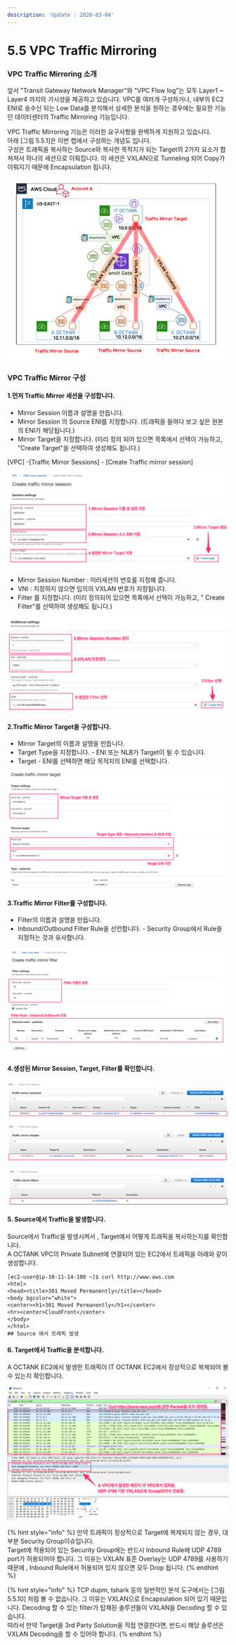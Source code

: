 ```yaml
---
description: 'Update : 2020-03-04'
---
```


# 5.5 VPC Traffic Mirroring

### VPC Traffic Mirroring 소개

앞서 "Transit Gateway Network Manager"와 "VPC Flow log"는 모두 Layer1 ~ Layer4 까지의 가시성을 제공하고 있습니다. VPC를 여러개 구성하거나, 내부의 EC2 ENI로 송수신 되는 Low Data를 분석해서 상세한 분석을 원하는 경우에는 필요한 기능인 데이터센터의 Traffic Mirroring 기능입니다.

VPC Traffic Mirroring 기능은 이러한 요구사항을 완벽하게 지원하고 있습니다.  
아래 \[그림 5.5.1\]은 이번 랩에서 구성하는 개념도 입니다.  
구성은 트래픽을 복사하는 Source와 복사한 목적지가 되는 Target의 2가지 요소가 합쳐져서 하나의 세션으로 이뤄집니다. 이 세션은 VXLAN으로 Tunneling 되어 Copy가 이뤄지기 때문에 Encapsulation 됩니다. 

![\[&#xADF8;&#xB9BC; 5.5.1 VPC Traffic Mirror &#xAC1C;&#xB150; &#xC18C;&#xAC1C;\]](../.gitbook/assets/5.5.1.traffic_mirror.png)

### VPC Traffic Mirror 구성

#### 1.먼저 Traffic Mirror 세션을 구성합니다.

* Mirror Session 이름과 설명을 만듭니다.
* Mirror Session 의 Source ENI를 지정합니다. \(트래픽을 들여다 보고 싶은 원본의 ENI가 해당됩니다.\)
* Mirror Target을 지정합니다. \(미리 정의 되어 있으면 목록에서 선택이 가능하고, "Create Target"을 선택하여 생성해도 됩니다.\)

\[VPC\] -\[Traffic Mirror Sessions\] - \[Create Traffic mirror session\]

![\[&#xADF8;&#xB9BC; 5.5.2 mirror &#xC138;&#xC158; &#xC0DD;&#xC131;1\]](../.gitbook/assets/image%20%287%29.png)

* Mirror Session Number : 미러세션의 번호를 지정해 줍니다.
* VNI : 지정하지 않으면 임의의 VXLAN 번호가 지정됩니다.
* Filter 를 지정합니다. \(미리 정의되어 있으면 목록에서 선택이 가능하고, " Create Filter"를 선택하여 생성해도 됩니다.\)

![\[&#xADF8;&#xB9BC; 5.5.3 mirror &#xC138;&#xC158; &#xC0DD;&#xC131;2\]](../.gitbook/assets/image%20%283%29.png)

#### 2.Traffic Mirror Target을 구성합니다.

* Mirror Target의 이름과 설명을 만듭니다.
* Target Type을 지정합니다. - ENI 또는 NLB가 Target이 될 수 있습니다.
* Target - ENI를 선택하면 해당 목적지의 ENI를 선택합니다.

![\[&#xADF8;&#xB9BC; 5.5.4 Mirror Target &#xC0DD;&#xC131;\]](../.gitbook/assets/image%20%286%29.png)



#### 3.Traffic Mirror Filter를 구성합니다.

* Filter의 이름과 설명을 만듭니다.
* Inbound/Outbound Filter Rule을 선언합니다. - Security Group에서 Rule을 지정하는 것과 유사합니다.

![\[&#xADF8;&#xB9BC; 5.5.5 Mirror Filter &#xC0DD;&#xC131;\]](../.gitbook/assets/image%20%285%29.png)

#### 4.생성된 Mirror Session, Target, Filter를 확인합니다.

![\[&#xADF8;&#xB9BC; 5.5.6 Traffic Mirror &#xC138;&#xC158; &#xD655;&#xC778;\]](../.gitbook/assets/image%20%282%29.png)

![\[&#xADF8;&#xB9BC; 5.5.7 Mirror Target &#xC0DD;&#xC131; &#xD655;&#xC778;\]](../.gitbook/assets/image%20%284%29.png)

![\[&#xADF8;&#xB9BC; 5.5.8 Mirror Filter &#xD655;&#xC778;\]](../.gitbook/assets/image%20%281%29.png)

#### 5. Source에서 Traffic을 발생합니다.

Source에서 Traffic을 발생시켜서 , Target에서 어떻게 트래픽을 복사하는지를 확인합니다.  
A OCTANK VPC의 Private Subnet에 연결되어 있는 EC2에서 트래픽을 아래와 같이 생성합니다.

```text
[ec2-user@ip-10-11-14-100 ~]$ curl http://www.aws.com
<html>
<head><title>301 Moved Permanently</title></head>
<body bgcolor="white">
<center><h1>301 Moved Permanently</h1></center>
<hr><center>CloudFront</center>
</body>
</html>
## Source 에서 트래픽 발생
```

#### 6. Target에서 Traffic을 분석합니다.

A OCTANK EC2에서 발생한 트래픽이 IT OCTANK EC2에서 정상적으로 복제되어 볼 수 있는지 확인합니다.

![\[&#xADF8;&#xB9BC; 5.5.10 Target &#xC5D0;&#xC11C; &#xD2B8;&#xB798;&#xD53D; &#xC0C1;&#xC138; &#xBD84;&#xC11D;\]](../.gitbook/assets/image%20%288%29.png)

{% hint style="info" %}
만약 트래픽이 정상적으로 Target에 복제되지 않는 경우, 대부분 Security Group이슈입니다.  
Target에 적용되어 있는 Security Group에는 반드시 Inbound Rule에 UDP 4789 port가 허용되어야 합니다. 그 이유는 VXLAN 표준 Overlay는 UDP 4789를 사용하기 때문에 , Inbound Rule에서 허용되어 있지 않으면 모두 Drop 됩니다.
{% endhint %}

{% hint style="info" %}
TCP dupm, tshark 등의 일반적인 분석 도구에서는 \[그림 5.5.10\] 처럼 볼 수 없습니다. 그 이유는 VXLAN으로 Encapsulation 되어 있기 때문입니다. Decoding 할 수 있는 filter가 탑재된 솔루션들이 VXLAN을 Decoding 할 수 있습니다.  
따라서 만약 Target을 3rd Party Solution을 직접 연결한다면, 반드시 해당 솔루션은 VXLAN Decoding을 할 수 있어야 합니다.
{% endhint %}



